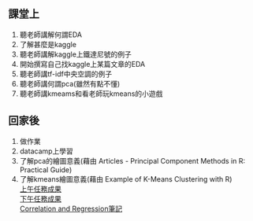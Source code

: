 ## 課堂上
1. 聽老師講解何謂EDA
2. 了解甚麼是kaggle
3. 聽老師講解kaggle上鐵達尼號的例子
4. 開始撰寫自己找kaggle上某篇文章的EDA
5. 聽老師講tf-idf中央空調的例子
6. 聽老師講何謂pca(雖然有點不懂)
7. 聽老師講kmeams和看老師玩kmeans的小遊戲
## 回家後
1. 做作業
2. datacamp上學習
3. 了解pca的繪圖意義(藉由 Articles - Principal Component Methods in R: Practical Guide)
4. 了解kmeans繪圖意義(藉由 Example of K-Means Clustering with R)    
[上午任務成果](https://icedragon5235.github.io/ntu-cs-x/week3/class3eda.html)   
[下午任務成果](https://icedragon5235.github.io/ntu-cs-x/week3/class3real.html)    
[Correlation and Regression筆記](https://icedragon5235.github.io/ntu-cs-x/week3/Correlation_and_Regression.html)
